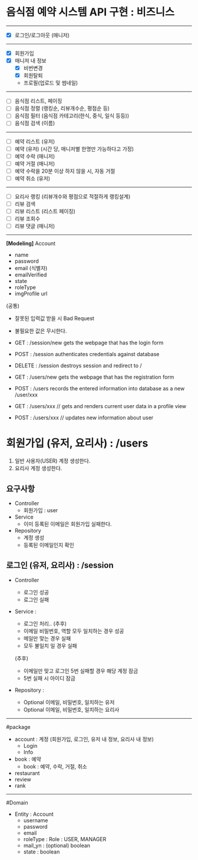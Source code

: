 # 음식점 예약 시스템 API 구현 : 비즈니스

---
- [x] 로그인/로그아웃 (매니저)
---
- [x] 회원가입 
- [x] 매니저 내 정보 
    - [x] 비번변경  
    - [x] 회원탈퇴 
    - 프로필(업로드 및 썸네일) 
---
- [ ] 음식점 리스트, 페이징
- [ ] 음식점 정렬 (랭킹순, 리뷰개수순, 평점순 등)
- [ ] 음식점 필터 (음식점 카테고리(한식, 중식, 일식 등등))
- [ ] 음식점 검색 (이름)
---
- [ ] 예약 리스트 (유저)
- [ ] 예약 (유저) (시간 당, 매니저별 한명만 가능하다고 가정)
- [ ] 예약 수락 (매니저)
- [ ] 예약 거절 (매니저)
- [ ] 예약 수락을 20분 이상 하지 않을 시, 자동 거절
- [ ] 예약 취소 (유저)
--- 
- [ ] 요리사 랭킹 (리뷰개수와 평점으로 적절하게 랭킹설계)
- [ ] 리뷰 검색
- [ ] 리뷰 리스트 (리스트 페이징)
- [ ] 리뷰 조회수
- [ ] 리뷰 댓글 (매니저)
----


__[Modeling]__
Account
- name
- password
- email (식별자)
- emailVerified 
- state
- roleType  
- imgProfile url




(공통)
- 잘못된 입력값 받을 시 Bad Request
- 불필요한 값은 무시한다.


- GET    : /session/new gets the webpage that has the login form
- POST   : /session authenticates credentials against database
- DELETE : /session destroys session and redirect to /

- GET   : /users/new gets the webpage that has the registration form
- POST  : /users records the entered information into database as a new /user/xxx
- GET   : /users/xxx // gets and renders current user data in a profile view
- POST  : /users/xxx // updates new information about user

# 회원가입 (유저, 요리사) : /users
1. 일반 사용자(USER) 계정 생성한다.
2. 요리사 계정 생성한다.


## 요구사항 
- Controller    
    - 회원가입 : user 
- Service
    - 이미 등록된 이메일은 회원가입 실패한다.
- Repository 
    - 계정 생성
    - 등록된 이메일인지 확인

## 로그인 (유저, 요리사) : /session
- Controller 
    - 로그인 성공
    - 로그인 실패
- Service    :
    - 로그인 처리.. (추후)
    - 이메일 비밀번호, 역할 모두 일치하는 경우 성공
    - 메일만 맞는 경우 실패
    - 모두 불일치 일 경우 실패
    
    (추후)
    - 이메일만 맞고 로그인 5번 실패할 경우 해당 계정 잠금
    - 5번 실패 시 아이디 잠금   
- Repository : 
    - Optional<Account> 이메일, 비밀번호, 일치하는 유저
    - Optional<Account> 이메일, 비밀번호, 일치하는 요리사
     
      
---
 
#package
- account : 계정 (회원가입, 로그인, 유저 내 정보, 요리사 내 정보)
    - Login
    - Info
- book : 예약 
    - book : 예약, 수락, 거절, 취소
- restaurant
- review
- rank

--- 
#Domain
- Entity : Account
    - username
    - password
    - email
    - roleType  : Role : USER, MANAGER
    - mail_yn : (optional) boolean
    - state : boolean

 